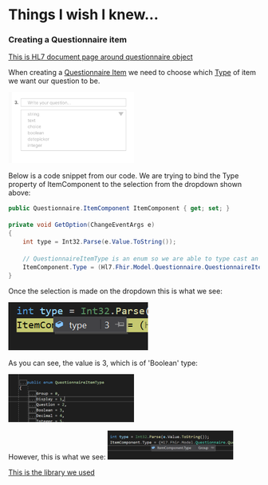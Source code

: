 # Things I wish I knew... 

### Creating a Questionnaire item

[This is HL7 document page around questionnaire object](https://www.hl7.org/fhir/questionnaire.html)

When creating a [Questionnaire Item](https://www.hl7.org/fhir/questionnaire-definitions.html#Questionnaire.item) we need to choose which [Type](https://www.hl7.org/fhir/valueset-item-type.html) of item we want our question to be. 

<img src="./images/questionnaire-dropdownmenu.PNG" width="50%" alt="dropdown example">

Below is a code snippet from our code. We are trying to bind the Type property of ItemComponent to the selection from the dropdown shown above:

```c#
public Questionnaire.ItemComponent ItemComponent { get; set; }

private void GetOption(ChangeEventArgs e)
{
    int type = Int32.Parse(e.Value.ToString());
    
    // QuestionnaireItemType is an enum so we are able to type cast an Int
    ItemComponent.Type = (Hl7.Fhir.Model.Questionnaire.QuestionnaireItemType)(type);
}
```

Once the selection is made on the dropdown this is what we see:

<img src="./images/questionnaire-typevalue.PNG" alt="type value">

As you can see, the value is 3, which is of 'Boolean' type:

<img src="./images/questionnaire-typedefinition.PNG" width="50%" alt="type def screenshot">

However, this is what we see:
<img src="./images/questionnaire-grouptype.PNG" width="50%" alt="[Group type">

[This is the library we used](https://www.nuget.org/packages/Hl7.Fhir.R4/)
